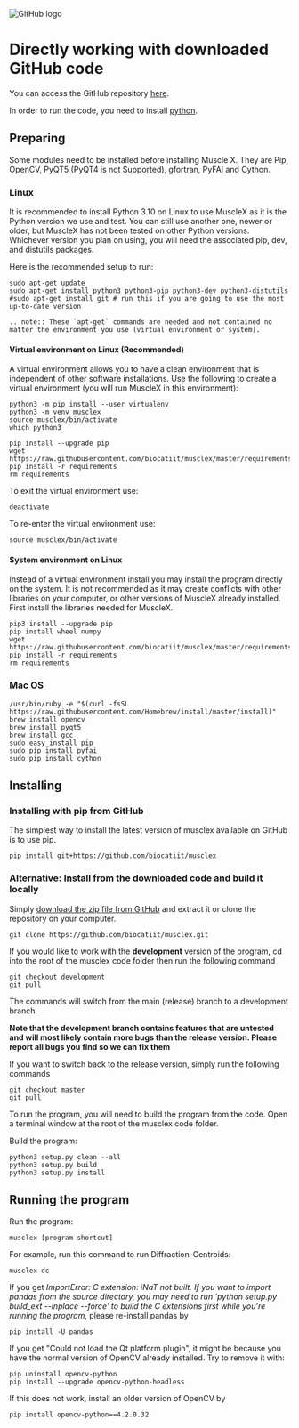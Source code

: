 ![GitHub logo](https://github.githubassets.com/images/modules/logos_page/GitHub-Mark.png)

# Directly working with downloaded GitHub code

You can access the GitHub repository [here](https://github.com/biocatiit/musclex).

In order to run the code, you need to install [python](https://www.python.org/).

## Preparing

Some modules need to be installed before installing Muscle X. They are Pip, OpenCV, PyQT5 (PyQT4 is not Supported), gfortran, PyFAI and Cython.

### Linux

It is recommended to install Python 3.10 on Linux to use MuscleX as it is the Python version we use and test. You can still use another one, newer or older, but MuscleX has not been tested on other Python versions. Whichever version you plan on using, you will need the associated pip, dev, and distutils packages. 

Here is the recommended setup to run:
```
sudo apt-get update
sudo apt-get install python3 python3-pip python3-dev python3-distutils 
#sudo apt-get install git # run this if you are going to use the most up-to-date version
```
```eval_rst
.. note:: These `apt-get` commands are needed and not contained no matter the environment you use (virtual environment or system).
```

#### Virtual environment on Linux (Recommended)

A virtual environment allows you to have a clean environment that is independent of other software installations. Use the following to create a virtual environment (you will run MuscleX in this environment):

```
python3 -m pip install --user virtualenv
python3 -m venv musclex
source musclex/bin/activate
which python3

pip install --upgrade pip
wget https://raw.githubusercontent.com/biocatiit/musclex/master/requirements
pip install -r requirements
rm requirements
```

To exit the virtual environment use:
```
deactivate
```
To re-enter the virtual environment use:
```
source musclex/bin/activate
```

#### System environment on Linux

Instead of a virtual environment install you may install the program directly on the system. It is not recommended as it may create conflicts with other libraries on your computer, or other versions of MuscleX already installed.
First install the libraries needed for MuscleX. 
```
pip3 install --upgrade pip
pip install wheel numpy
wget https://raw.githubusercontent.com/biocatiit/musclex/master/requirements
pip install -r requirements
rm requirements
```

### Mac OS
```
/usr/bin/ruby -e "$(curl -fsSL https://raw.githubusercontent.com/Homebrew/install/master/install)"
brew install opencv
brew install pyqt5
brew install gcc
sudo easy_install pip
sudo pip install pyfai
sudo pip install cython
```

## Installing

### Installing with pip from GitHub

The simplest way to install the latest version of musclex available on GitHub is to use pip.
```
pip install git+https://github.com/biocatiit/musclex
```

### Alternative: Install from the downloaded code and build it locally

Simply [download the zip file from GitHub](https://github.com/biocatiit/musclex) and extract it or clone the repository on your computer.
```
git clone https://github.com/biocatiit/musclex.git
```

If you would like to work with the **development** version of the program, cd into the root of the musclex code folder then run the following command

```
git checkout development
git pull
```

The commands will switch from the main (release) branch to a development branch.

**Note that the development branch contains features that are untested and will most likely contain more bugs than the release version. Please report all bugs you find so we can fix them**

If you want to switch back to the release version, simply run the following commands

```
git checkout master
git pull
```

To run the program, you will need to build the program from the code. Open a terminal window at the root of the musclex code folder.

Build the program:
```
python3 setup.py clean --all
python3 setup.py build
python3 setup.py install
```

## Running the program

Run the program:
```
musclex [program shortcut]
```
For example, run this command to run Diffraction-Centroids:
```
musclex dc
```
If you get _ImportError: C extension: iNaT not built. If you want to import pandas from the source directory, you may need to run 'python setup.py build_ext --inplace --force' to build the C extensions first while you're running the program_, please re-install pandas by
```
pip install -U pandas
```
If you get "Could not load the Qt platform plugin", it might be because you have the normal version of OpenCV already installed. Try to remove it with:
```
pip uninstall opencv-python
pip install --upgrade opencv-python-headless
```
If this does not work, install an older version of OpenCV by
```
pip install opencv-python==4.2.0.32
```

